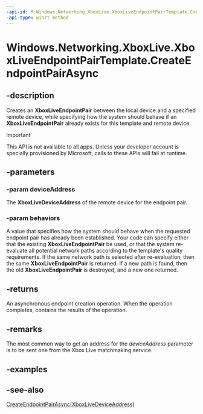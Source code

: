 ```yaml
---
-api-id: M:Windows.Networking.XboxLive.XboxLiveEndpointPairTemplate.CreateEndpointPairAsync(Windows.Networking.XboxLive.XboxLiveDeviceAddress,Windows.Networking.XboxLive.XboxLiveEndpointPairCreationBehaviors)
-api-type: winrt method
---
```


<!-- Method syntax
public Windows.Foundation.IAsyncOperation<Windows.Networking.XboxLive.XboxLiveEndpointPairCreationResult> CreateEndpointPairAsync(Windows.Networking.XboxLive.XboxLiveDeviceAddress deviceAddress, Windows.Networking.XboxLive.XboxLiveEndpointPairCreationBehaviors behaviors)
-->

# Windows.Networking.XboxLive.XboxLiveEndpointPairTemplate.CreateEndpointPairAsync

## -description

Creates an **XboxLiveEndpointPair** between the local device and a specified remote device, while specifying how the system should behave if an **XboxLiveEndpointPair** already exists for this template and remote device.

> [!IMPORTANT]
> This API is not available to all apps. Unless your developer account is specially provisioned by Microsoft, calls to these APIs will fail at runtime.

## -parameters

### -param deviceAddress

The **XboxLiveDeviceAddress** of the remote device for the endpoint pair.

### -param behaviors

A value that specifies how the system should behave when the requested endpoint pair has already been established. Your code can specify either that the existing **XboxLiveEndpointPair** be used, or that the system re-evaluate all potential network paths according to the template's quality requirements. If the same network path is selected after re-evaluation, then the same **XboxLiveEndpointPair** is returned. If a new path is found, then the old **XboxLiveEndpointPair** is destroyed, and a new one returned.

## -returns

An asynchronous endpoint creation operation. When the operation completes, contains the results of the operation.

## -remarks

The most common way to get an address for the *deviceAddress* parameter is to be sent one from the Xbox Live matchmaking service.

## -examples

## -see-also

[CreateEndpointPairAsync(XboxLiveDeviceAddress)](xboxliveendpointpairtemplate_createendpointpairasync_354642904.md)

